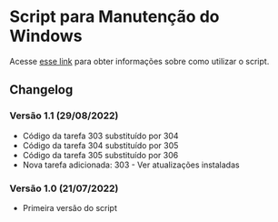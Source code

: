 # Script para Manutenção do Windows

Acesse [esse link](https://bruno1409.github.io/manutencao-windows/) para obter informações sobre como utilizar o script.

## Changelog

### Versão 1.1 (29/08/2022)
- Código da tarefa 303 substituído por 304
- Código da tarefa 304 substituído por 305
- Código da tarefa 305 substituído por 306
- Nova tarefa adicionada: 303 - Ver atualizações instaladas

### Versão 1.0 (21/07/2022)
- Primeira versão do script
